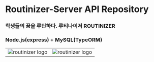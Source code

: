 # Routinizer-Server API Repository

### 학생들의 꿈을 **루틴**하다. 루티나이저 ROUTINIZER
### Node.js(express) + MySQL(TypeORM)

<table>
  <tr>
    <td><img src="https://user-images.githubusercontent.com/80818534/147447230-686fcc4d-6a36-493a-8ce5-8bc29602e45a.jpg" alt="routinizer logo"/></td>
    <td><img src="https://user-images.githubusercontent.com/80818534/147447232-af77fd30-5541-40c7-acca-c017bd80c68f.jpg" alt="routinizer logo"/></td>
  </tr>
<table>
  
  
